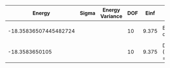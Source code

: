 | Energy                | Sigma | Energy Variance | DOF | Einf  | Method                   | Reference |
|-----------------------|-------|-----------------|-----|-------|--------------------------|-----------|
| -18.35836507445482724 |       |                 | 10  | 9.375 | Exact diagonalization    | TODO: own code (ED) |
| -18.3583650105        |       |                 | 10  | 9.375 | DMRG (MaxBondDim = 7000) | TODO: ask Max |
